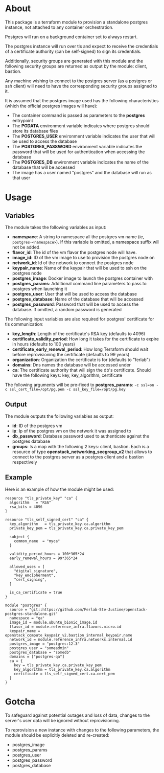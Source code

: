 # About

This package is a terraform module to provision a standalone postgres instance, not attached to any container orchestration.

Postgres will run on a background container set to always restart.

The postgres instance will run over tls and expect to receive the credentials of a certificate authority (can be self-signed) to sign its credentials.

Additionally, security groups are generated with this module and the following security groups are returned as output by the module: client, bastion.

Any machine wishing to connect to the postgres server (as a postgres or ssh client) will need to have the corresponding security groups assigned to it.

It is assumed that the postgres image used has the following characteristics (which the official postgres images will have):

- The container command is passed as parameters to the **postgres** entrypoint
- The **PGDATA** environment variable indicates where postgres should store its database files
- The **POSTGRES_USER** environment variable indicates the user that will be used to access the database
- The **POSTGRES_PASSWORD** environment variable indicates the password that will be used for authentication when accessing the database
- The **POSTGRES_DB** environment variable indicates the name of the database that will be accessed
- The image has a user named "postgres" and the database will run as that user

# Usage

## Variables

The module takes the following variables as input:

- **namespace**: A string to namespace all the postgres vm name (ie, `postgres-<namespace>`). If this variable is omitted, a namespace suffix will not be added.
- **flavor_id**: The id of the vm flavor the postgres node will have.
- **image_id**: ID of the vm image to use to provision the postgres node on
- **network_id**: Id of the network to connect the postgres node
- **keypair_name**: Name of the keypair that will be used to ssh on the postgres node
- **postgres_image**: Docker image to launch the postgres container with
- **postgres_params**: Additional command line parameters to pass to postgres when launching it
- **postgres_user**: User that will be used to access the database
- **postgres_database**: Name of the database that will be accessed
- **postgres_password**: Password that will be used to access the database. If omitted, a random password is generated

The following input variables are also required for postgres' certificate for tls communication:
- **key_length**: Length of the certificate's RSA key (defaults to 4096)
- **certificate_validity_period**: How long it takes for the certificate to expire in hours (defaults to 100 years)
- **certificate_early_renewal_period**: How long Terraform should wait before reprovisioning the certificate (defaults to 99 years)
- **organization**: Organization the certificate is for (defaults to "ferlab")
- **domains**: Dns names the database will be accessed under
- **ca**: The certificate authority that will sign the db's certificate. Should have the following keys: key, key_algorithm, certificate

The following arguments will be pre-fixed to **postgres_params**: ```-c ssl=on -c ssl_cert_file=/opt/pg.pem -c ssl_key_file=/opt/pg.key```

## Output

The module outputs the following variables as output:
- **id**: ID of the postgres vm
- **ip**: Ip of the postgres vm on the network it was assigned to
- **db_password**: Database password used to authenticate 
against the postgres database
- **groups**: Is a map with the following 2 keys: client, bastion. Each is a resource of type **openstack_networking_secgroup_v2** that allows to connect to the postgres server as a postgres client and a bastion respectively

## Example

Here is an example of how the module might be used: 

```
resource "tls_private_key" "ca" {
  algorithm   = "RSA"
  rsa_bits = 4096
}

resource "tls_self_signed_cert" "ca" {
  key_algorithm   = tls_private_key.ca.algorithm
  private_key_pem = tls_private_key.ca.private_key_pem

  subject {
    common_name  = "myca"
  }

  validity_period_hours = 100*365*24
  early_renewal_hours = 99*365*24

  allowed_uses = [
    "digital_signature",
    "key_encipherment",
    "cert_signing",
  ]

  is_ca_certificate = true
}

module "postgres" {
  source = "git::https://github.com/Ferlab-Ste-Justine/openstack-postgres-standalone.git"
  namespace = "qa"
  image_id = module.ubuntu_bionic_image.id
  flavor_id = module.reference_infra.flavors.micro.id
  keypair_name = openstack_compute_keypair_v2.bastion_internal_keypair.name
  network_id = module.reference_infra.networks.internal.id
  postgres_image = "postgres:12.3"
  postgres_user = "someadmin"
  postgres_database = "somedb"
  domains = ["postgres-qa"]
  ca = {
    key = tls_private_key.ca.private_key_pem
    key_algorithm = tls_private_key.ca.algorithm
    certificate = tls_self_signed_cert.ca.cert_pem
  }
}
```

# Gotcha

To safeguard against potential outages and loss of data, changes to the server's user data will be ignored without reprovisioning.

To reprovision a new instance with changes to the following parameters, the module should be explicitly deleted and re-created:
- postgres_image
- postgres_params
- postgres_user
- postgres_password
- postgres_database